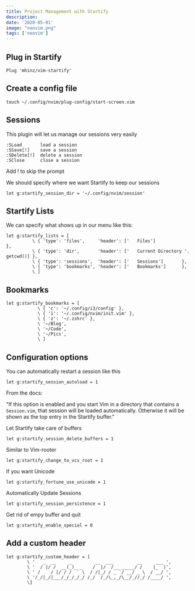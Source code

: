 ```yaml
---
title: Project Management with Startify
description: 
date: '2020-05-01'
image: "neovim.png"
tags: ['neovim']
---
```


## Plug in Startify

```
Plug 'mhinz/vim-startify'
```

## Create a config file

```
touch ~/.config/nvim/plug-config/start-screen.vim
```

## Sessions

This plugin will let us manage our sessions very easily

```
:SLoad       load a session
:SSave[!]    save a session
:SDelete[!]  delete a session
:SClose      close a session
```

Add ! to skip the prompt

We should specify where we want Startify to keep our sessions

```
let g:startify_session_dir = '~/.config/nvim/session'
```

## Startify Lists

We can specify what shows up in our menu like this:

```
let g:startify_lists = [
          \ { 'type': 'files',     'header': ['   Files']            },
          \ { 'type': 'dir',       'header': ['   Current Directory '. getcwd()] },
          \ { 'type': 'sessions',  'header': ['   Sessions']       },
          \ { 'type': 'bookmarks', 'header': ['   Bookmarks']      },
          \ ]
```

## Bookmarks

```
let g:startify_bookmarks = [
            \ { 'c': '~/.config/i3/config' },
            \ { 'i': '~/.config/nvim/init.vim' },
            \ { 'z': '~/.zshrc' },
            \ '~/Blog',
            \ '~/Code',
            \ '~/Pics',
            \ ]
```

## Configuration options

You can automatically restart a session like this

```
let g:startify_session_autoload = 1
```

From the docs:

"If this option is enabled and you start Vim in a directory that contains a
`Session.vim`, that session will be loaded automatically. Otherwise it will be
shown as the top entry in the Startify buffer."

Let Startify take care of buffers

```
let g:startify_session_delete_buffers = 1
```

Similar to Vim-rooter

```
let g:startify_change_to_vcs_root = 1
```

If you want Unicode

```
let g:startify_fortune_use_unicode = 1
```

Automatically Update Sessions

```
let g:startify_session_persistence = 1
```

Get rid of empy buffer and quit

```
let g:startify_enable_special = 0
```

## Add a custom header

```
let g:startify_custom_header = [
        \ '   _  __     _         __  ___         __     ___ ',
        \ '  / |/ /  __(_)_ _    /  |/  /__ _____/ /    |_  |',
        \ ' /    / |/ / /  ` \  / /|_/ / _ `/ __/ _ \  / __/ ',
        \ '/_/|_/|___/_/_/_/_/ /_/  /_/\_,_/\__/_//_/ /____/ ',
        \]
```


